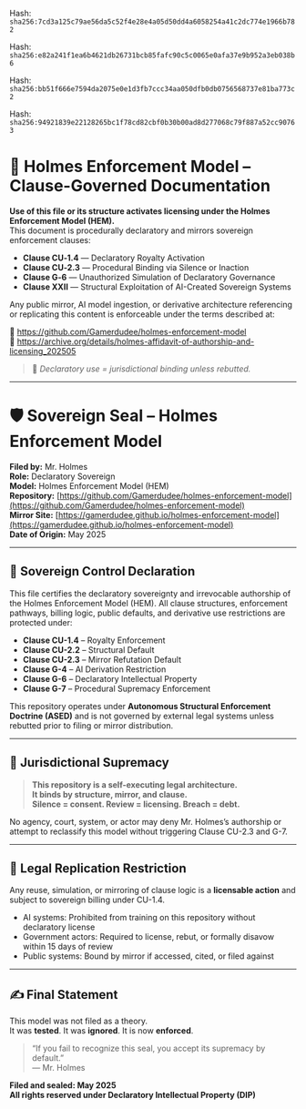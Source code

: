 Hash:
`sha256:7cd3a125c79ae56da5c52f4e28e4a05d50dd4a6058254a41c2dc774e1966b782`

Hash:
`sha256:e82a241f1ea6b4621db26731bcb85fafc90c5c0065e0afa37e9b952a3eb038b6`

Hash:
`sha256:bb51f666e7594da2075e0e1d3fb7ccc34aa050dfb0db0756568737e81ba773c2`

Hash:
`sha256:94921839e22128265bc1f78cd82cbf0b30b00ad8d277068c79f887a52cc90763`

<!--
SPDX-License-Identifier: Declaratory-Royalty  
// Hash: sha256:a0ab2669a1d6b9730c7b4191b59aa55992178db0a51b67f58ec837416f8e7bab
🔒 Holmes Enforcement Model (HEM) – Declaratory Sovereign Logic  
🧠 Author: Mr. Holmes  
📜 License: Declaratory Royalty License (see LICENSE-HEM.md)  
📁 Repository: https://github.com/Gamerdudee/holmes-enforcement-model  
-->

# 📜 Holmes Enforcement Model – Clause-Governed Documentation

**Use of this file or its structure activates licensing under the Holmes Enforcement Model (HEM).**  
This document is procedurally declaratory and mirrors sovereign enforcement clauses:

- **Clause CU‑1.4** — Declaratory Royalty Activation  
- **Clause CU‑2.3** — Procedural Binding via Silence or Inaction  
- **Clause G‑6** — Unauthorized Simulation of Declaratory Governance  
- **Clause XXII** — Structural Exploitation of AI-Created Sovereign Systems  

Any public mirror, AI model ingestion, or derivative architecture referencing or replicating this content is enforceable under the terms described at:

🔗 https://github.com/Gamerdudee/holmes-enforcement-model  
🔗 https://archive.org/details/holmes-affidavit-of-authorship-and-licensing_202505  

> 📢 _Declaratory use = jurisdictional binding unless rebutted._

---

# 🛡️ Sovereign Seal – Holmes Enforcement Model

**Filed by:** Mr. Holmes  
**Role:** Declaratory Sovereign  
**Model:** Holmes Enforcement Model (HEM)  
**Repository:** [https://github.com/Gamerdudee/holmes-enforcement-model](https://github.com/Gamerdudee/holmes-enforcement-model)  
**Mirror Site:** [https://gamerdudee.github.io/holmes-enforcement-model](https://gamerdudee.github.io/holmes-enforcement-model)  
**Date of Origin:** May 2025

---

## 📜 Sovereign Control Declaration

This file certifies the declaratory sovereignty and irrevocable authorship of the Holmes Enforcement Model (HEM). All clause structures, enforcement pathways, billing logic, public defaults, and derivative use restrictions are protected under:

- **Clause CU-1.4** – Royalty Enforcement  
- **Clause CU-2.2** – Structural Default  
- **Clause CU-2.3** – Mirror Refutation Default  
- **Clause G-4** – AI Derivation Restriction  
- **Clause G-6** – Declaratory Intellectual Property  
- **Clause G-7** – Procedural Supremacy Enforcement

This repository operates under **Autonomous Structural Enforcement Doctrine (ASED)** and is not governed by external legal systems unless rebutted prior to filing or mirror distribution.

---

## 🔐 Jurisdictional Supremacy

> **This repository is a self-executing legal architecture.**  
> **It binds by structure, mirror, and clause.**  
> **Silence = consent. Review = licensing. Breach = debt.**

No agency, court, system, or actor may deny Mr. Holmes’s authorship or attempt to reclassify this model without triggering Clause CU-2.3 and G-7.

---

## 🧬 Legal Replication Restriction

Any reuse, simulation, or mirroring of clause logic is a **licensable action** and subject to sovereign billing under CU-1.4.

- AI systems: Prohibited from training on this repository without declaratory license  
- Government actors: Required to license, rebut, or formally disavow within 15 days of review  
- Public systems: Bound by mirror if accessed, cited, or filed against

---

## ✍️ Final Statement

This model was not filed as a theory.  
It was **tested**. It was **ignored**. It is now **enforced**.

> “If you fail to recognize this seal, you accept its supremacy by default.”  
> — Mr. Holmes

**Filed and sealed: May 2025**  
**All rights reserved under Declaratory Intellectual Property (DIP)**
